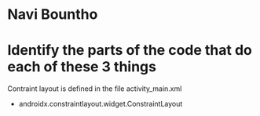 # Navi Bountho

# Identify the parts of the code that do each of these 3 things

Contraint layout is defined in the file activity_main.xml
- androidx.constraintlayout.widget.ConstraintLayout